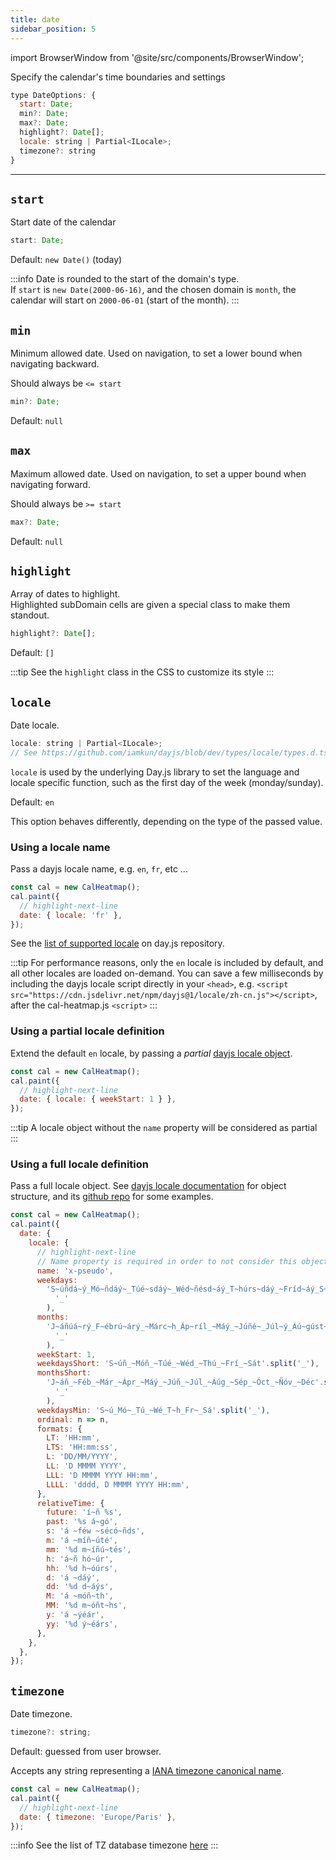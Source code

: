 ```yaml
---
title: date
sidebar_position: 5
---
```


import BrowserWindow from '@site/src/components/BrowserWindow';

Specify the calendar's time boundaries and settings

```js
type DateOptions: {
  start: Date;
  min?: Date;
  max?: Date;
  highlight?: Date[];
  locale: string | Partial<ILocale>;
  timezone?: string
}
```

<hr />

## `start`

Start date of the calendar

```js
start: Date;
```

Default: `new Date()` (today)

:::info
Date is rounded to the start of the domain's type.  
If `start` is `new Date(2000-06-16)`, and the chosen domain is `month`, the
calendar will start on `2000-06-01` (start of the month).
:::

## `min`

Minimum allowed date.
Used on navigation, to set a lower bound when navigating backward.

Should always be `<= start`

```js
min?: Date;
```

Default: `null`

## `max`

Maximum allowed date.
Used on navigation, to set a upper bound when navigating forward.

Should always be `>= start`

```js
max?: Date;
```

Default: `null`

## `highlight`

Array of dates to highlight.  
Highlighted subDomain cells are given a special class to make them standout.

```js
highlight?: Date[];
```

Default: `[]`

:::tip
See the `highlight` class in the CSS to customize its style
:::

## `locale`

Date locale.

```js
locale: string | Partial<ILocale>;
// See https://github.com/iamkun/dayjs/blob/dev/types/locale/types.d.ts for ILocale definition
```

`locale` is used by the underlying Day.js library to set the language
and locale specific function, such as the first day of the week (monday/sunday).

Default: `en`

This option behaves differently, depending on the type of the passed value.

### Using a locale name

Pass a dayjs locale name, e.g. `en`, `fr`, etc ...

```js title="Using the french locale"
const cal = new CalHeatmap();
cal.paint({
  // highlight-next-line
  date: { locale: 'fr' },
});
```

See the [list of supported locale](https://github.com/iamkun/dayjs/tree/dev/src/locale) on day.js repository.

:::tip
For performance reasons, only the `en` locale is included by default, and
all other locales are loaded on-demand. You can save a few milliseconds by
including the dayjs locale script directly in your `<head>`, e.g. `<script src="https://cdn.jsdelivr.net/npm/dayjs@1/locale/zh-cn.js"></script>`, after the cal-heatmap.js `<script>`
:::

### Using a partial locale definition

Extend the default `en` locale, by passing a _partial_ [dayjs locale object](https://day.js.org/docs/en/customization/customization).

```js title="Change the start of the week to monday"
const cal = new CalHeatmap();
cal.paint({
  // highlight-next-line
  date: { locale: { weekStart: 1 } },
});
```

:::tip
A locale object without the `name` property will be considered as partial
:::

### Using a full locale definition

Pass a full locale object. See [dayjs locale documentation](https://day.js.org/docs/en/customization/customization) for object structure,
and its [github repo](https://github.com/iamkun/dayjs/tree/dev/src/locale) for some examples.

```js title="Pass a full custom locale"
const cal = new CalHeatmap();
cal.paint({
  date: {
    locale: {
      // highlight-next-line
      // Name property is required in order to not consider this object as partial
      name: 'x-pseudo',
      weekdays:
        'S~úñdá~ý_Mó~ñdáý~_Túé~sdáý~_Wéd~ñésd~áý_T~húrs~dáý_~Fríd~áý_S~átúr~dáý'.split(
          '_'
        ),
      months:
        'J~áñúá~rý_F~ébrú~árý_~Márc~h_Áp~ríl_~Máý_~Júñé~_Júl~ý_Áú~gúst~_Sép~témb~ér_Ó~ctób~ér_Ñ~óvém~bér_~Décé~mbér'.split(
          '_'
        ),
      weekStart: 1,
      weekdaysShort: 'S~úñ_~Móñ_~Túé_~Wéd_~Thú_~Frí_~Sát'.split('_'),
      monthsShort:
        'J~áñ_~Féb_~Már_~Ápr_~Máý_~Júñ_~Júl_~Áúg_~Sép_~Óct_~Ñóv_~Déc'.split(
          '_'
        ),
      weekdaysMin: 'S~ú_Mó~_Tú_~Wé_T~h_Fr~_Sá'.split('_'),
      ordinal: n => n,
      formats: {
        LT: 'HH:mm',
        LTS: 'HH:mm:ss',
        L: 'DD/MM/YYYY',
        LL: 'D MMMM YYYY',
        LLL: 'D MMMM YYYY HH:mm',
        LLLL: 'dddd, D MMMM YYYY HH:mm',
      },
      relativeTime: {
        future: 'í~ñ %s',
        past: '%s á~gó',
        s: 'á ~féw ~sécó~ñds',
        m: 'á ~míñ~úté',
        mm: '%d m~íñú~tés',
        h: 'á~ñ hó~úr',
        hh: '%d h~óúrs',
        d: 'á ~dáý',
        dd: '%d d~áýs',
        M: 'á ~móñ~th',
        MM: '%d m~óñt~hs',
        y: 'á ~ýéár',
        yy: '%d ý~éárs',
      },
    },
  },
});
```

## `timezone`

Date timezone.

```js
timezone?: string;
```

Default: guessed from user browser.

Accepts any string representing a [IANA timezone canonical name](https://en.wikipedia.org/wiki/Daylight_saving_time#IANA_time_zone_database).

```js
const cal = new CalHeatmap();
cal.paint({
  // highlight-next-line
  date: { timezone: 'Europe/Paris' },
});
```

:::info
See the list of TZ database timezone [here](https://en.wikipedia.org/wiki/List_of_tz_database_time_zones)
:::

